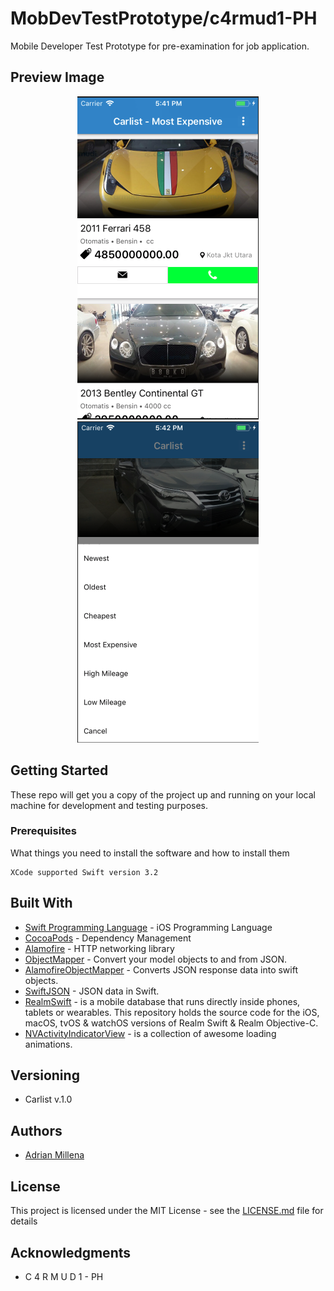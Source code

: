 # MobDevTestPrototype/c4rmud1-PH

Mobile Developer Test Prototype for pre-examination for job application.

## Preview Image

<p align="center"> 
<img src="readme_img/preview-colview.png">
<img src="readme_img/preview-filter.png">
</p>

## Getting Started

These repo will get you a copy of the project up and running on your local machine for development and testing purposes.

### Prerequisites

What things you need to install the software and how to install them

```
XCode supported Swift version 3.2
```

## Built With

* [Swift Programming Language](https://developer.apple.com/swift/) - iOS Programming Language
* [CocoaPods](https://cocoapods.org/about) - Dependency Management
* [Alamofire](https://github.com/Alamofire/Alamofire) - HTTP networking library
* [ObjectMapper](https://github.com/Hearst-DD/ObjectMapper) - Convert your model objects to and from JSON.
* [AlamofireObjectMapper](https://github.com/tristanhimmelman/AlamofireObjectMapper) - Converts JSON response data into swift objects.
* [SwiftJSON](https://github.com/SwiftyJSON/SwiftyJSON) - JSON data in Swift.
* [RealmSwift](https://github.com/realm/realm-cocoa) - is a mobile database that runs directly inside phones, tablets or wearables. This repository holds the source code for the iOS, macOS, tvOS & watchOS versions of Realm Swift & Realm Objective-C.
* [NVActivityIndicatorView](https://github.com/ninjaprox/NVActivityIndicatorView) - is a collection of awesome loading animations. 

## Versioning

- Carlist v.1.0

## Authors

* [Adrian Millena](https://www.facebook.com/drey01819) 

## License

This project is licensed under the MIT License - see the [LICENSE.md](LICENSE.md) file for details

## Acknowledgments

* C 4 R M U D 1 - PH

